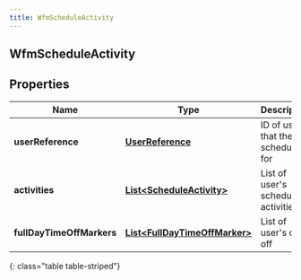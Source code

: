 ```yaml
---
title: WfmScheduleActivity
---
```

## WfmScheduleActivity


## Properties

| Name | Type | Description | Notes |
| ------------ | ------------- | ------------- | ------------- |
| **userReference** | <!----><!---->[**UserReference**](UserReference.html)<!----> | ID of user that the schedule is for |  [optional] |
| **activities** | <!----><!---->[**List&lt;ScheduleActivity&gt;**](ScheduleActivity.html)<!----> | List of user&#39;s scheduled activities |  [optional] |
| **fullDayTimeOffMarkers** | <!----><!---->[**List&lt;FullDayTimeOffMarker&gt;**](FullDayTimeOffMarker.html)<!----> | List of user&#39;s days off |  [optional] |
{: class="table table-striped"}



